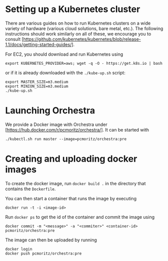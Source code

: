 # Setting up a Kubernetes cluster

There are various guides on how to run Kubernetes clusters on a wide variety of
hardware (various cloud solutions, bare metal, etc.). The following instructions
should work similarly on all of these, we encourage you to consult
[https://github.com/kubernetes/kubernetes/blob/release-1.1/docs/getting-started-guides/].

For EC2, you should download and run Kubernetes using
```
export KUBERNETES_PROVIDER=aws; wget -q -O - https://get.k8s.io | bash
```
or if it is already downloaded with the `./kube-up.sh` script:
```
export MASTER_SIZE=m3.medium
export MINION_SIZE=m3.medium
./kube-up.sh
```

# Launching Orchestra

We provide a Docker image with Orchestra under
[https://hub.docker.com/r/pcmoritz/orchestra/]. It can be started with

```
./kubectl.sh run master --image=pcmoritz/orchestra:pre
```

# Creating and uploading docker images

To create the docker image, run `docker build .` in the directory that contains
the `Dockerfile`.

You can then start a container that runs the image by executing
```
docker run -t -i <image-id>
```

Run `docker ps` to get the id of the container and commit the image using
```
docker commit -m "<message>" -a "<commiter>" <container-id> pcmoritz/orchestra:pre
```

The image can then be uploaded by running
```
docker login
docker push pcmoritz/orchestra:pre
```

